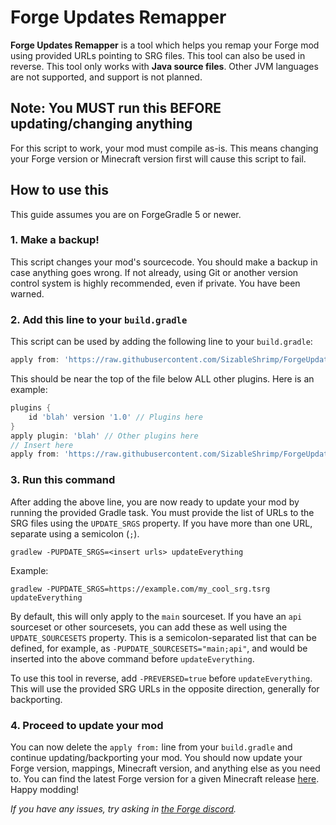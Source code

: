 # Forge Updates Remapper
**Forge Updates Remapper** is a tool which helps you remap your Forge mod using provided URLs pointing to SRG files.
This tool can also be used in reverse.
This tool only works with **Java source files**.
Other JVM languages are not supported, and support is not planned.

## Note: You MUST run this BEFORE updating/changing anything
For this script to work, your mod must compile as-is.
This means changing your Forge version or Minecraft version first will cause this script to fail.

## How to use this
This guide assumes you are on ForgeGradle 5 or newer.

### 1. Make a backup!
This script changes your mod's sourcecode.
You should make a backup in case anything goes wrong.
If not already, using Git or another version control system is highly recommended, even if private.
You have been warned.

### 2. Add this line to your `build.gradle`
This script can be used by adding the following line to your `build.gradle`:
```groovy
apply from: 'https://raw.githubusercontent.com/SizableShrimp/ForgeUpdatesRemapper/main/remapper.gradle'
```
This should be near the top of the file below ALL other plugins. Here is an example:
```groovy
plugins {
    id 'blah' version '1.0' // Plugins here
}
apply plugin: 'blah' // Other plugins here
// Insert here
apply from: 'https://raw.githubusercontent.com/SizableShrimp/ForgeUpdatesRemapper/main/remapper.gradle'
```

### 3. Run this command
After adding the above line, you are now ready to update your mod by running the provided Gradle task.
You must provide the list of URLs to the SRG files using the `UPDATE_SRGS` property.
If you have more than one URL, separate using a semicolon (`;`).
```shell
gradlew -PUPDATE_SRGS=<insert urls> updateEverything
```

Example:
```shell
gradlew -PUPDATE_SRGS=https://example.com/my_cool_srg.tsrg updateEverything
```

By default, this will only apply to the `main` sourceset. 
If you have an `api` sourceset or other sourcesets, you can add these as well using the `UPDATE_SOURCESETS` property.
This is a semicolon-separated list that can be defined, for example, as `-PUPDATE_SOURCESETS="main;api"`, and would be inserted into the above command before `updateEverything`.

To use this tool in reverse, add `-PREVERSED=true` before `updateEverything`. This will use the provided SRG URLs in the opposite direction, generally for backporting.

### 4. Proceed to update your mod
You can now delete the `apply from:` line from your `build.gradle` and continue updating/backporting your mod.
You should now update your Forge version, mappings, Minecraft version, and anything else as you need to.
You can find the latest Forge version for a given Minecraft release [here](https://files.minecraftforge.net/net/minecraftforge/forge/).
Happy modding!

*If you have any issues, try asking in [the Forge discord](https://discord.minecraftforge.net).*